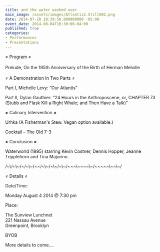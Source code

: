 ```yaml
---
title: and the water washed over
main_image: /assets/images/Atlantis2.Still002.png
date: 2014-07-28 10:39:50.000000000 -05:00
event_date: 2014-08-04T19:30:00-04:00
published: true
categories:
- Performances
- Presentations
---
```

<p>≠ Program ≠<br style="color: #141823;" /><br style="color: #141823;" />Prelude, On the 195th Anniversary of the Birth of Herman Melville<br style="color: #141823;" /><br style="color: #141823;" />≠ A Demonstration In Two Parts ≠</p>
<p>Part I, Michelle Levy: “Our Atlantis”</p>
<p>Part II, Dylan Gauthier: "24 Hours in the Anthroposcene, or, CHAPTER 73 (Stubb and Flask Kill a Right Whale; and Then Have a Talk)"</p>
<p>≠ Culinary Intervention ≠</p>
<p>Urhka (A Fisherman's Stew. Vegan option available.)</p>
<p>Cocktail – The Old 7-3</p>
<p>≠ Conclusion ≠</p>
<p>Waterworld (1995) starring Kevin Costner, Dennis Hopper, Jeanne Tripplehorn and Tina Majorino.</p>
<p>/~\/~\~/~/~\~/~~/~\~/~\~/~\~/~~~\~~~~\~/~~~~~\~~\~/</p>
<p>≠ Details ≠</p>
<p>Date/Time:</p>
<p>Monday August 4 2014 @ 7:30 pm</p>
<p>Place:</p>
<p>The Sunview Lunchnet<br />
221 Nassau Avenue<br />
Greenpoint, Brooklyn</p>
<p>BYOB</p>
<p>More details to come....</p>
